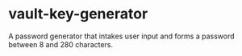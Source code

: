 # vault-key-generator
A password generator that intakes user input and forms a password between 8 and 280 characters.
